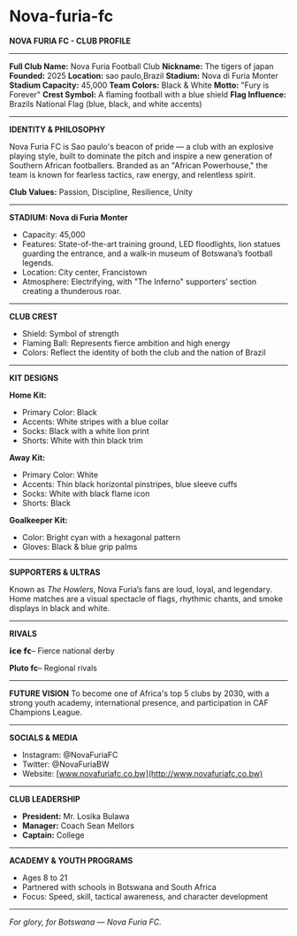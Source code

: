 # Nova-furia-fc   
**NOVA FURIA FC - CLUB PROFILE**

---

**Full Club Name:** Nova Furia Football Club
**Nickname:** The tigers of japan
**Founded:** 2025
**Location:** sao paulo,Brazil
**Stadium:** Nova di Furia Monter
**Stadium Capacity:** 45,000
**Team Colors:** Black & White
**Motto:** "Fury is Forever"
**Crest Symbol:** A flaming football with a blue shield
**Flag Influence:** Brazils National Flag (blue, black, and white accents)

---

**IDENTITY & PHILOSOPHY**

Nova Furia FC is Sao paulo's beacon of pride — a club with an explosive playing style, built to dominate the pitch and inspire a new generation of Southern African footballers. Branded as an "African Powerhouse," the team is known for fearless tactics, raw energy, and relentless spirit.

**Club Values:** Passion, Discipline, Resilience, Unity

---

**STADIUM: Nova di Furia Monter**

* Capacity: 45,000
* Features: State-of-the-art training ground, LED floodlights, lion statues guarding the entrance, and a walk-in museum of Botswana’s football legends.
* Location: City center, Francistown
* Atmosphere: Electrifying, with "The Inferno" supporters’ section creating a thunderous roar.

---

**CLUB CREST**

* Shield: Symbol of strength
* Flaming Ball: Represents fierce ambition and high energy
* Colors: Reflect the identity of both the club and the nation of Brazil

---

**KIT DESIGNS**

**Home Kit:**

* Primary Color: Black
* Accents: White stripes with a blue collar
* Socks: Black with a white lion print
* Shorts: White with thin black trim

**Away Kit:**

* Primary Color: White
* Accents: Thin black horizontal pinstripes, blue sleeve cuffs
* Socks: White with black flame icon
* Shorts: Black

**Goalkeeper Kit:**

* Color: Bright cyan with a hexagonal pattern
* Gloves: Black & blue grip palms

---

**SUPPORTERS & ULTRAS**

Known as *The Howlers*, Nova Furia’s fans are loud, loyal, and legendary. Home matches are a visual spectacle of flags, rhythmic chants, and smoke displays in black and white.

---

**RIVALS**

**𝗶𝗰𝗲 𝗳𝗰**– Fierce national derby

 **Pluto fc**– Regional rivals

---

**FUTURE VISION**
To become one of Africa's top 5 clubs by 2030, with a strong youth academy, international presence, and participation in CAF Champions League.

---

**SOCIALS & MEDIA**

* Instagram: @NovaFuriaFC
* Twitter: @NovaFuriaBW
* Website: [www.novafuriafc.co.bw](http://www.novafuriafc.co.bw)

---

**CLUB LEADERSHIP**

* **President:** Mr. Losika Bulawa
* **Manager:** Coach Sean Mellors
* **Captain:** College

---

**ACADEMY & YOUTH PROGRAMS**

* Ages 8 to 21
* Partnered with schools in Botswana and South Africa
* Focus: Speed, skill, tactical awareness, and character development

---

*For glory, for Botswana — Nova Furia FC.*
